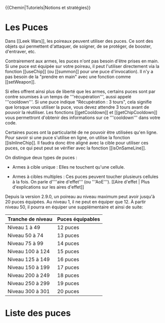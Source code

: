 
{{Chemin|Tutoriels|Notions et stratégies}}
# Les Puces

Dans [[Leek Wars]], les poireaux peuvent utiliser des puces. Ce sont des objets qui permettent d'attaquer, de soigner, de se protéger, de booster, d'entraver, etc.

Contrairement aux armes, les puces n'ont pas besoin d'être prises en main. Si une puce est équipée sur votre poireau, il peut l'utiliser directement via la fonction [[useChip]] (ou [[summon]] pour une puce d'invocation). Il n'y a pas besoin de la "prendre en main" avec une fonction comme [[setWeapon]].

Si elles offrent ainsi plus de liberté que les armes, certains puces sont par contre soumises à un temps de '''récupération''', aussi appelé '''cooldown'''. Si une puce indique "Récupération : 3 tours", cela signifie que lorsque vous utiliser la puce, vous devez attendre 3 tours avant de pouvoir la réutiliser. Les fonctions [[getCooldown]] et [[getChipCooldown]] vous permettront d'obtenir des informations sur ce '''cooldown''' dans votre code.


Certaines puces ont la particularité de ne pouvoir être utilisées qu'en ligne. Pour savoir si une puce s'utilise en ligne, on utilise la fonction [[isInlineChip]].
Il faudra donc être aligné avec la cible pour utiliser ces puces, ce qui peut peut se vérifier avec la fonction [[isOnSameLine]].

On distingue deux types de puces :

* Armes à cible unique : Elles ne touchent qu'une cellule.

* Armes à cibles multiples : Ces puces peuvent toucher plusieurs cellules à la fois. On parle d''''aire d'effet''' (ou '''AoE'''). [[Aire d'effet | Plus d'explications sur les aires d'effet]]


Depuis la version 2.9.0, un poireau au niveau maximum peut avoir jusqu'à 20 puces équipées. Au niveau 1, il ne peut en équiper que 12. À partir  niveau 50, il pourra en équiper une supplémentaire et ainsi de suite:

| Tranche de niveau | Puces équipables  |
|-------------------|-------------------|
| Niveau 1 à 49     | 12 puces          |
| Niveau 50 à 74    | 13 puces          |
| Niveau 75 à 99    | 14 puces          |
| Niveau 100 à 124  | 15 puces          |
| Niveau 125 à 149  | 16 puces          |
| Niveau 150 à 199  | 17 puces          |
| Niveau 200 à 249  | 18 puces          |
| Niveau 250 à 299  | 19 puces          |
| Niveau 300 à 301  | 20 puces          |

# Liste des puces